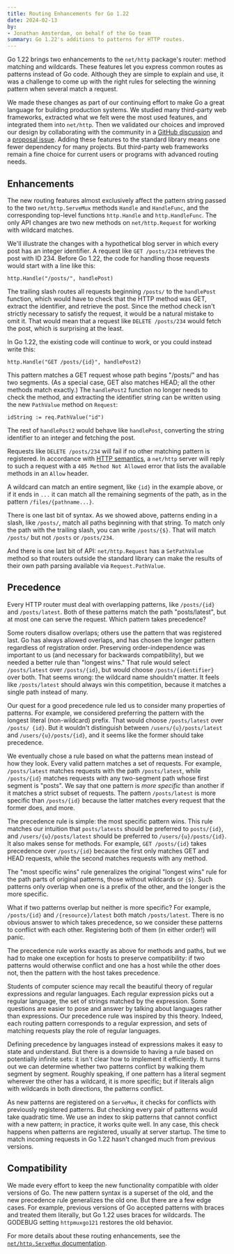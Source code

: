 ```yaml
---
title: Routing Enhancements for Go 1.22
date: 2024-02-13
by:
- Jonathan Amsterdam, on behalf of the Go team
summary: Go 1.22's additions to patterns for HTTP routes.
---
```


Go 1.22 brings two enhancements to the `net/http` package's router: method
matching and wildcards. These features let you express common routes as
patterns instead of Go code. Although they are simple to explain and use,
it was a challenge to come up with the right rules for selecting the winning
pattern when several match a request.

We made these changes as part of our continuing effort to make Go a great
language for building production systems. We studied many third-party web
frameworks, extracted what we felt were the most used features, and integrated
them into `net/http`. Then we validated our choices and improved our design by
collaborating with the community in a [GitHub discussion](
https://github.com/golang/go/discussions/60227) and a [proposal issue](/issue/61410).
Adding these features to the standard library means one fewer dependency for
many projects. But third-party web frameworks remain a fine choice for current
users or programs with advanced routing needs.

## Enhancements

The new routing features almost exclusively affect the pattern string passed
to the two `net/http.ServeMux` methods `Handle` and `HandleFunc`, and the
corresponding top-level functions `http.Handle` and `http.HandleFunc`. The only
API changes are two new methods on `net/http.Request` for working with wildcard
matches.

We'll illustrate the changes with a hypothetical blog server in which every post
has an integer identifier. A request like `GET /posts/234` retrieves the post with
ID 234. Before Go 1.22, the code for handling those requests would start with a
line like this:

    http.Handle("/posts/", handlePost)

The trailing slash routes all requests beginning `/posts/` to the `handlePost`
function, which would have to check that the HTTP method was GET, extract
the identifier, and retrieve the post. Since the method check isn't strictly
necessary to satisfy the request, it would be a natural mistake to omit it. That
would mean that a request like `DELETE /posts/234` would fetch the post, which
is surprising at the least.

In Go 1.22, the existing code will continue to work, or you could instead write this:

    http.Handle("GET /posts/{id}", handlePost2)

This pattern matches a GET request whose path begins "/posts/" and has two
segments. (As a special case, GET also matches HEAD; all the other methods match
exactly.) The `handlePost2` function no longer needs to check the method, and
extracting the identifier string can be written using the new `PathValue` method
on `Request`:

    idString := req.PathValue("id")

The rest of `handlePost2` would behave like `handlePost`, converting the string
identifier to an integer and fetching the post.

Requests like `DELETE /posts/234` will fail if no other matching pattern is
registered. In accordance with [HTTP semantics](
https://httpwg.org/specs/rfc9110.html#status.405), a `net/http` server will reply
to such a request with a `405 Method Not Allowed` error that lists the available methods
in an `Allow` header.

A wildcard can match an entire segment, like `{id}` in the example above, or if
it ends in `...` it can match all the remaining segments of the path, as in the
pattern `/files/{pathname...}`.

There is one last bit of syntax. As we showed above, patterns ending in a slash,
like `/posts/`, match all paths beginning with that string. To match only the
path with the trailing slash, you can write `/posts/{$}`. That will match
`/posts/` but not `/posts` or `/posts/234`.

And there is one last bit of API: `net/http.Request` has a `SetPathValue` method
so that routers outside the standard library can make the results of their own
path parsing available via `Request.PathValue`.

## Precedence

Every HTTP router must deal with overlapping patterns, like `/posts/{id}` and
`/posts/latest`. Both of these patterns match the path "posts/latest", but at most
one can serve the request. Which pattern takes precedence?

Some routers disallow overlaps; others use the pattern that was registered last.
Go has always allowed overlaps, and has chosen the longer pattern regardless
of registration order. Preserving order-independence was important to us (and
necessary for backwards compatibility), but we needed a better rule than
"longest wins." That rule would select `/posts/latest` over `/posts/{id}`, but
would choose `/posts/{identifier}` over both. That seems wrong: the wildcard
name shouldn't matter. It feels like `/posts/latest` should always win this
competition, because it matches a single path instead of many.

Our quest for a good precedence rule led us to consider many properties of
patterns. For example, we considered preferring the pattern with the longest
literal (non-wildcard) prefix. That would choose `/posts/latest` over `/posts/
{id}`. But it wouldn't distinguish between `/users/{u}/posts/latest` and
`/users/{u}/posts/{id}`, and it seems like the former should take precedence.

We eventually chose a rule based on what the patterns mean instead of how they
look. Every valid pattern matches a set of requests. For example,
`/posts/latest` matches requests with the path `/posts/latest`, while `/posts/{id}`
matches requests with any two-segment path whose first segment is "posts". We
say that one pattern is _more specific_ than another if it matches a strict subset
of requests. The pattern `/posts/latest` is more specific than `/posts/{id}`
because the latter matches every request that the former does, and more.

The precedence rule is simple: the most specific pattern wins. This rule
matches our intuition that `posts/latests` should be preferred to `posts/{id}`,
and `/users/{u}/posts/latest` should be preferred to `/users/{u}/posts/{id}`.
It also makes sense for methods. For example, `GET /posts/{id}` takes
precedence over `/posts/{id}` because the first only matches GET and HEAD
requests, while the second matches requests with any method.

The "most specific wins" rule generalizes the original "longest wins" rule for
the path parts of original patterns, those without wildcards or `{$}`. Such
patterns only overlap when one is a prefix of the other, and the longer is the
more specific.

What if two patterns overlap but neither is more specific? For example, `/posts/{id}`
and `/{resource}/latest` both match `/posts/latest`. There is no obvious answer to
which takes precedence, so we consider these patterns to conflict with each other.
Registering both of them (in either order!) will panic.

The precedence rule works exactly as above for methods and paths, but we had to
make one exception for hosts to preserve compatibility: if two patterns would
otherwise conflict and one has a host while the other does not, then the pattern
with the host takes precedence.

Students of computer science may recall the beautiful theory of regular
expressions and regular languages. Each regular expression picks out a regular
language, the set of strings matched by the expression. Some questions are
easier to pose and answer by talking about languages rather than expressions.
Our precedence rule was inspired by this theory. Indeed, each routing pattern
corresponds to a regular expression, and sets of matching requests play the role of
regular languages.

Defining precedence by languages instead of expressions makes it easy to state
and understand. But there is a downside to having a rule based on potentially
infinite sets: it isn't clear how to implement it efficiently. It turns out we
can determine whether two patterns conflict by walking them segment by segment.
Roughly speaking, if one pattern has a literal segment wherever the other has a
wildcard, it is more specific; but if literals align with wildcards in both
directions, the patterns conflict.

As new patterns are registered on a `ServeMux`, it checks for conflicts with previously
registered patterns. But checking every pair of patterns would take quadratic
time. We use an index to skip patterns that cannot conflict with a new pattern;
in practice, it works quite well. In any case, this check happens when
patterns are registered, usually at server startup. The time to match incoming
requests in Go 1.22 hasn't changed much from previous versions.

## Compatibility

We made every effort to keep the new functionality compatible with older
versions of Go. The new pattern syntax is a superset of the old, and the new
precedence rule generalizes the old one. But there are a few edge cases. For
example, previous versions of Go accepted patterns with braces and treated
them literally, but Go 1.22 uses braces for wildcards. The GODEBUG setting
`httpmuxgo121` restores the old behavior.

For more details about these routing enhancements, see the [`net/http.ServeMux`
documentation](/pkg/net/http#ServeMux).


